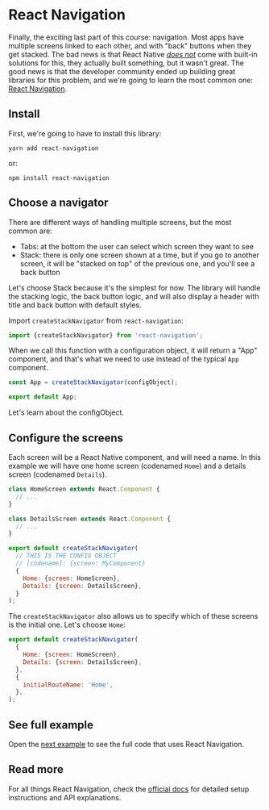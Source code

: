 # React Navigation

Finally, the exciting last part of this course: navigation. Most apps have multiple screens linked to each other, and with "back" buttons when they get stacked. The bad news is that React Native [*does not*](https://facebook.github.io/react-native/docs/navigation) come with built-in solutions for this, they actually built something, but it wasn't great. The good news is that the developer community ended up building great libraries for this problem, and we're going to learn the most common one: [React Navigation](https://reactnavigation.org/).

## Install

First, we're going to have to install this library:

```
yarn add react-navigation
```

or:

```
npm install react-navigation
```

## Choose a navigator

There are different ways of handling multiple screens, but the most common are:

- Tabs: at the bottom the user can select which screen they want to see
- Stack: there is only one screen shown at a time, but if you go to another screen, it will be "stacked on top" of the previous one, and you'll see a back button

Let's choose Stack because it's the simplest for now. The library will handle the stacking logic, the back button logic, and will also display a header with title and back button with default styles.

Import `createStackNavigator` from `react-navigation`:

```js
import {createStackNavigator} from 'react-navigation';
```

When we call this function with a configuration object, it will return a "App" component, and that's what we need to use instead of the typical `App` component.

```js
const App = createStackNavigator(configObject);

export default App;
```

Let's learn about the configObject.

## Configure the screens

Each screen will be a React Native component, and will need a name. In this example we will have one home screen (codenamed `Home`) and a details screen (codenamed `Details`).

```js
class HomeScreen extends React.Component {
  // ...
}

class DetailsScreen extends React.Component {
  // ...
}

export default createStackNavigator(
  // THIS IS THE CONFIG OBJECT
  // [codename]: {screen: MyComponent}
  {
    Home: {screen: HomeScreen},
    Details: {screen: DetailsScreen},
  }
);
```

The `createStackNavigator` also allows us to specify which of these screens is the initial one. Let's choose `Home`:

```js
export default createStackNavigator(
  {
    Home: {screen: HomeScreen},
    Details: {screen: DetailsScreen},
  },
  {
    initialRouteName: 'Home',
  },
);
```

## See full example

Open the [next example](./example-react-navigation.md) to see the full code that uses React Navigation.

## Read more

For all things React Navigation, check the [official docs](https://reactnavigation.org) for detailed setup instructions and API explanations.